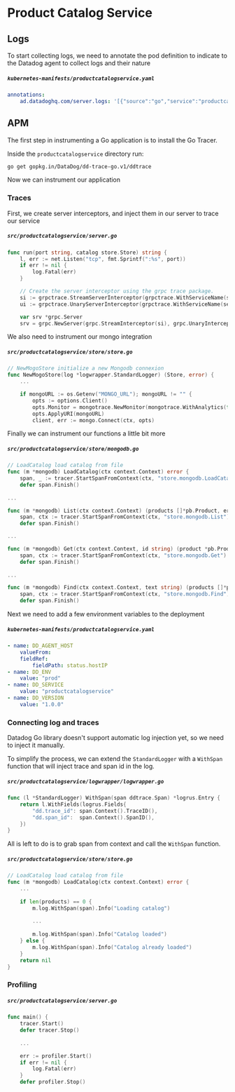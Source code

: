 Product Catalog Service
=========================

## Logs

To start collecting logs, we need to annotate the pod definition to indicate to the Datadog agent to collect logs and their nature

##### **`kubernetes-manifests/productcatalogservice.yaml`**
```yaml
annotations:
    ad.datadoghq.com/server.logs: '[{"source":"go","service":"productcatalogservice", "sourcecategory":"sourcecode", "file":"file"}]'
```

## APM

The first step in instrumenting a Go application is to install the Go Tracer.

Inside the `productcatalogservice` directory run:

```sh
go get gopkg.in/DataDog/dd-trace-go.v1/ddtrace
```

Now we can instrument our application

### Traces

First, we create server interceptors, and inject them in our server to trace our service 

##### **`src/productcatalogservice/server.go`**
```go
func run(port string, catalog store.Store) string {
	l, err := net.Listen("tcp", fmt.Sprintf(":%s", port))
	if err != nil {
		log.Fatal(err)
	}

	// Create the server interceptor using the grpc trace package.
	si := grpctrace.StreamServerInterceptor(grpctrace.WithServiceName(serviceName))
	ui := grpctrace.UnaryServerInterceptor(grpctrace.WithServiceName(serviceName))

	var srv *grpc.Server
	srv = grpc.NewServer(grpc.StreamInterceptor(si), grpc.UnaryInterceptor(ui))
```

We also need to instrument our mongo integration

##### **`src/productcatalogservice/store/store.go`**
```go
// NewMogoStore initialize a new Mongodb connexion
func NewMogoStore(log *logwrapper.StandardLogger) (Store, error) {
	...

	if mongoURL := os.Getenv("MONGO_URL"); mongoURL != "" {
		opts := options.Client()
		opts.Monitor = mongotrace.NewMonitor(mongotrace.WithAnalytics(true), mongotrace.WithServiceName("mongo"))
		opts.ApplyURI(mongoURL)
		client, err := mongo.Connect(ctx, opts)
```

Finally we can instrument our functions a little bit more

##### **`src/productcatalogservice/store/mongodb.go`**
```go
// LoadCatalog load catalog from file
func (m *mongodb) LoadCatalog(ctx context.Context) error {
	span, _ := tracer.StartSpanFromContext(ctx, "store.mongodb.LoadCatalog")
    defer span.Finish()
    
...

func (m *mongodb) List(ctx context.Context) (products []*pb.Product, err error) {
	span, ctx := tracer.StartSpanFromContext(ctx, "store.mongodb.List")
    defer span.Finish()

...

func (m *mongodb) Get(ctx context.Context, id string) (product *pb.Product, err error) {
	span, ctx := tracer.StartSpanFromContext(ctx, "store.mongodb.Get")
    defer span.Finish()
    
...

func (m *mongodb) Find(ctx context.Context, text string) (products []*pb.Product, err error) {
	span, ctx := tracer.StartSpanFromContext(ctx, "store.mongodb.Find")
	defer span.Finish()
```

Next we need to add a few environment variables to the deployment

##### **`kubernetes-manifests/productcatalogservice.yaml`**
```yaml
- name: DD_AGENT_HOST
    valueFrom:
    fieldRef:
        fieldPath: status.hostIP
- name: DD_ENV
    value: "prod"
- name: DD_SERVICE
    value: "productcatalogservice"
- name: DD_VERSION
    value: "1.0.0"
```

### Connecting log and traces

Datadog Go library doesn't support automatic log injection yet, so we need to inject it manually.

To simplify the process, we can extend the `StandardLogger` with a `WithSpan` function that will inject trace and span id in the log.

##### **`src/productcatalogservice/logwrapper/logwrapper.go`**
```go
func (l *StandardLogger) WithSpan(span ddtrace.Span) *logrus.Entry {
	return l.WithFields(logrus.Fields{
		"dd.trace_id": span.Context().TraceID(),
		"dd.span_id":  span.Context().SpanID(),
	})
}
```

All is left to do is to grab span from context and call the `WithSpan` function.

##### **`src/productcatalogservice/store/store.go`**
```go
// LoadCatalog load catalog from file
func (m *mongodb) LoadCatalog(ctx context.Context) error {
    ...
    
	if len(products) == 0 {
        m.log.WithSpan(span).Info("Loading catalog")
        
        ...
        
		m.log.WithSpan(span).Info("Catalog loaded")
	} else {
		m.log.WithSpan(span).Info("Catalog already loaded")
	}
	return nil
}

```

### Profiling

##### **`src/productcatalogservice/server.go`**
```go
func main() {
	tracer.Start()
	defer tracer.Stop()
    
    ...

	err := profiler.Start()
	if err != nil {
		log.Fatal(err)
	}
	defer profiler.Stop()
```